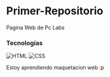 # Primer-Repositorio

Pagina Web de Pc Labs

### Tecnologías 

![HTML](https://img.shields.io/badge/HTML-FF5F1F?style=for-the-badge&logo=HTML5&logoColor=FF5F1F&labelColor=101010)
![CSS](https://img.shields.io/badge/CSS-0066cc?style=for-the-badge&logo=CSS3&logoColor=0066cc&labelColor=101010)

Estoy aprendiendo maquetacion web :p
